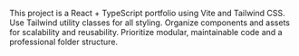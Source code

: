<!-- Use this file to provide workspace-specific custom instructions to Copilot. For more details, visit https://code.visualstudio.com/docs/copilot/copilot-customization#_use-a-githubcopilotinstructionsmd-file -->

This project is a React + TypeScript portfolio using Vite and Tailwind CSS. Use Tailwind utility classes for all styling. Organize components and assets for scalability and reusability. Prioritize modular, maintainable code and a professional folder structure.
